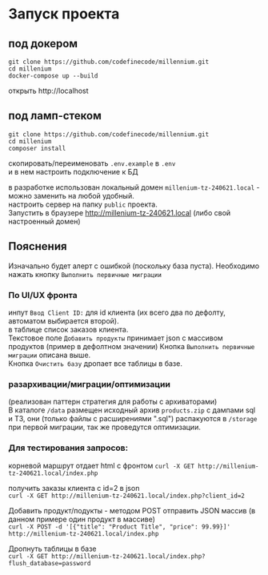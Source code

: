 # Запуск проекта
## под докером
```
git clone https://github.com/codefinecode/millennium.git 
cd millenium
docker-compose up --build
```
открыть http://localhost

## под ламп-стеком
```
git clone https://github.com/codefinecode/millennium.git 
cd millenium
composer install
```
скопировать/переименовать `.env.example` в `.env`  
и в нем настроить подключение к БД  

в разработке использован локальный домен `millenium-tz-240621.local` - можно заменить на любой удобный.  
настроить сервер на папку `public` проекта.  
Запустить в браузере http://millenium-tz-240621.local (либо свой настроенный домен)  

## Пояснения
Изначально будет алерт с ошибкой (поскольку база пуста). Необходимо нажать кнопку `Выполнить первичные миграции`

### По UI/UX фронта
инпут `Ввод Client ID:` для id клиента (их всего два по дефолту, автоматом выбирается второй).  
в таблице список заказов клиента.  
Текстовое поле `Добавить продукты` принимает json с массивом продуктов (пример в дефолтном значении)
Кнопка `Выполнить первичные миграции` описана выше.  
Кнопка `Очистить базу` дропает все таблицы в базе.  

### разархивации/миграции/оптимизации
(реализован паттерн стратегия для работы с архиваторами)     
В каталоге `/data` размещен исходный архив `products.zip` с дампами sql и ТЗ, они (только файлы с расширениями ".sql") 
распакуются в `/storage` при первой миграции, так же проведутся оптимизации.

### Для тестирования запросов:
корневой маршрут отдает html с фронтом
`curl -X GET http://millenium-tz-240621.local/index.php`  

получить заказы клиента с id=2 в json   
`curl -X GET http://millenium-tz-240621.local/index.php?client_id=2`

Добавить продукт/подукты - методом POST отправить JSON массив (в данном примере один продукт в массиве)  
`curl -X POST -d '[{"title": "Product Title", "price": 99.99}]' http://millenium-tz-240621.local/index.php`  

Дропнуть таблицы в базе  
`curl -X GET http://millenium-tz-240621.local/index.php?flush_database=password`  